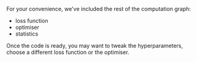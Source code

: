 For your convenience, we've included the rest of the computation graph:

* loss function
* optimiser
* statistics

Once the code is ready, you may want to tweak the hyperparameters, choose a different loss function or the optimiser.
